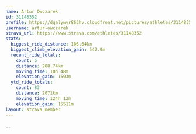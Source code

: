 ```yaml
---
name: Artur Owczarek
id: 31148352
profile: https://dgalywyr863hv.cloudfront.net/pictures/athletes/31148352/15906846/1/large.jpg
username: artur-owczarek
strava_url: https://www.strava.com/athletes/31148352
stats:
  biggest_ride_distance: 106.64km
  biggest_climb_elevation_gain: 542.9m
  recent_ride_totals:
    count: 5
    distance: 208.74km
    moving_time: 10h 48m
    elevation_gain: 1593m
  ytd_ride_totals:
    count: 83
    distance: 2071km
    moving_time: 124h 12m
    elevation_gain: 15511m
layout: strava_member
--- 
```

...
